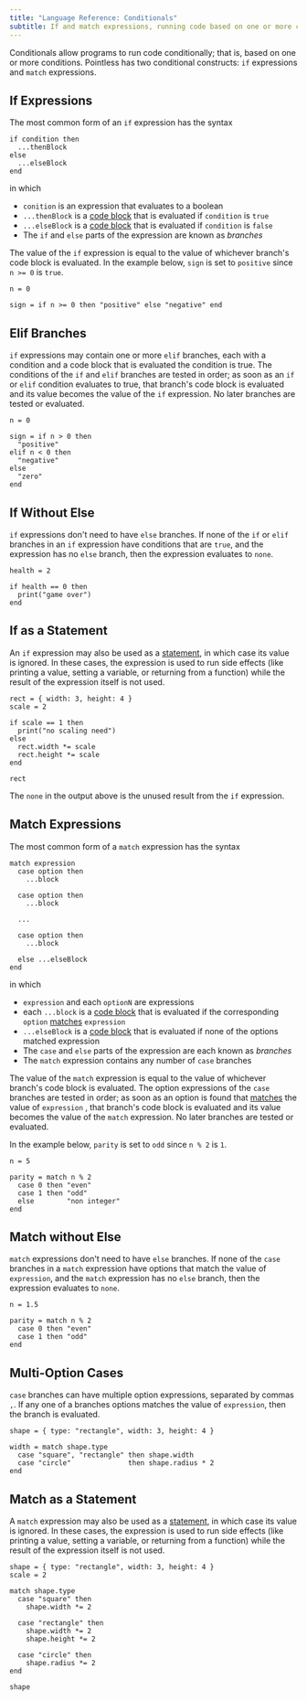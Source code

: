 ```yaml
---
title: "Language Reference: Conditionals"
subtitle: If and match expressions, running code based on one or more conditions
---
```


Conditionals allow programs to run code conditionally; that is, based on one or
more conditions. Pointless has two conditional constructs: `if` expressions and
`match` expressions.

## If Expressions

The most common form of an `if` expression has the syntax

```ptls --no-eval
if condition then
  ...thenBlock
else
  ...elseBlock
end
```

in which

- `conition` is an expression that evaluates to a boolean
- `...thenBlock` is a [code block](misc#code-blocks) that is evaluated if
  `condition` is `true`
- `...elseBlock` is a [code block](misc#code-blocks) that is evaluated if
  `condition` is `false`
- The `if` and `else` parts of the expression are known as _branches_

The value of the `if` expression is equal to the value of whichever branch's
code block is evaluated. In the example below, `sign` is set to `positive` since
`n >= 0` is `true`.

```ptls
n = 0

sign = if n >= 0 then "positive" else "negative" end
```

## Elif Branches

`if` expressions may contain one or more `elif` branches, each with a condition
and a code block that is evaluated the condition is true. The conditions of the
`if` and `elif` branches are tested in order; as soon as an `if` or `elif`
condition evaluates to true, that branch's code block is evaluated and its value
becomes the value of the `if` expression. No later branches are tested or
evaluated.

```ptls
n = 0

sign = if n > 0 then
  "positive"
elif n < 0 then
  "negative"
else
  "zero"
end
```

## If Without Else

`if` expressions don't need to have `else` branches. If none of the `if` or
`elif` branches in an `if` expression have conditions that are `true`, and the
expression has no `else` branch, then the expression evaluates to `none`.

```ptls
health = 2

if health == 0 then
  print("game over")
end
```

## If as a Statement

An `if` expression may also be used as a [statement](misc#statements), in which
case its value is ignored. In these cases, the expression is used to run side
effects (like printing a value, setting a variable, or returning from a
function) while the result of the expression itself is not used.

```ptls
rect = { width: 3, height: 4 }
scale = 2

if scale == 1 then
  print("no scaling need")
else
  rect.width *= scale
  rect.height *= scale
end

rect
```

The `none` in the output above is the unused result from the `if` expression.

## Match Expressions

The most common form of a `match` expression has the syntax

```ptls --no-eval
match expression
  case option then
    ...block

  case option then
    ...block

  ...

  case option then
    ...block

  else ...elseBlock
end
```

in which

- `expression` and each `optionN` are expressions
- each `...block` is a [code block](misc#code-blocks) that is evaluated if the
  corresponding `option` [matches](../objects#object-matching) `expression`
- `...elseBlock` is a [code block](misc#code-blocks) that is evaluated if none
  of the options matched expression
- The `case` and `else` parts of the expression are each known as _branches_
- The `match` expression contains any number of `case` branches

The value of the `match` expression is equal to the value of whichever branch's
code block is evaluated. The option expressions of the `case` branches are
tested in order; as soon as an option is found that
[matches](../objects#object-matching) the value of `expression` , that branch's
code block is evaluated and its value becomes the value of the `match`
expression. No later branches are tested or evaluated.

In the example below, `parity` is set to `odd` since `n % 2` is `1`.

```ptls
n = 5

parity = match n % 2
  case 0 then "even"
  case 1 then "odd"
  else        "non integer"
end
```

## Match without Else

`match` expressions don't need to have `else` branches. If none of the `case`
branches in a `match` expression have options that match the value of
`expression`, and the `match` expression has no `else` branch, then the
expression evaluates to `none`.

```ptls
n = 1.5

parity = match n % 2
  case 0 then "even"
  case 1 then "odd"
end
```

## Multi-Option Cases

`case` branches can have multiple option expressions, separated by commas `,`.
If any one of a branches options matches the value of `expression`, then the
branch is evaluated.

```ptls
shape = { type: "rectangle", width: 3, height: 4 }

width = match shape.type
  case "square", "rectangle" then shape.width
  case "circle"              then shape.radius * 2
end
```

## Match as a Statement

A `match` expression may also be used as a [statement](misc#statements), in
which case its value is ignored. In these cases, the expression is used to run
side effects (like printing a value, setting a variable, or returning from a
function) while the result of the expression itself is not used.

```ptls
shape = { type: "rectangle", width: 3, height: 4 }
scale = 2

match shape.type
  case "square" then
    shape.width *= 2

  case "rectangle" then
    shape.width *= 2
    shape.height *= 2

  case "circle" then
    shape.radius *= 2
end

shape
```

